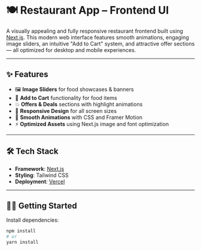 # 🍽️ Restaurant App – Frontend UI

A visually appealing and fully responsive restaurant frontend built using [Next.js](https://nextjs.org). This modern web interface features smooth animations, engaging image sliders, an intuitive "Add to Cart" system, and attractive offer sections — all optimized for desktop and mobile experiences.

---

## ✨ Features

- 🖼️ **Image Sliders** for food showcases & banners  
- 🛒 **Add to Cart** functionality for food items  
- 💥 **Offers & Deals** sections with highlight animations  
- 📱 **Responsive Design** for all screen sizes  
- 🎨 **Smooth Animations** with CSS and Framer Motion  
- ⚡ **Optimized Assets** using Next.js image and font optimization  

---

## 🛠️ Tech Stack

- **Framework**: [Next.js](https://nextjs.org)  
- **Styling**: Tailwind CSS  
- **Deployment**: [Vercel](https://vercel.com)  

---

## 🧑‍🍳 Getting Started

Install dependencies:

```bash
npm install
# or
yarn install
